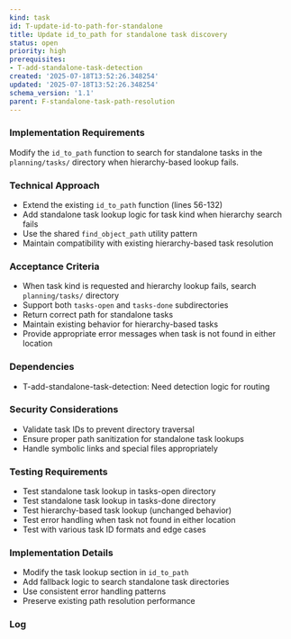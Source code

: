 ```yaml
---
kind: task
id: T-update-id-to-path-for-standalone
title: Update id_to_path for standalone task discovery
status: open
priority: high
prerequisites:
- T-add-standalone-task-detection
created: '2025-07-18T13:52:26.348254'
updated: '2025-07-18T13:52:26.348254'
schema_version: '1.1'
parent: F-standalone-task-path-resolution
---
```

### Implementation Requirements
Modify the `id_to_path` function to search for standalone tasks in the `planning/tasks/` directory when hierarchy-based lookup fails.

### Technical Approach
- Extend the existing `id_to_path` function (lines 56-132)
- Add standalone task lookup logic for task kind when hierarchy search fails
- Use the shared `find_object_path` utility pattern
- Maintain compatibility with existing hierarchy-based task resolution

### Acceptance Criteria
- When task kind is requested and hierarchy lookup fails, search `planning/tasks/` directory
- Support both `tasks-open` and `tasks-done` subdirectories
- Return correct path for standalone tasks
- Maintain existing behavior for hierarchy-based tasks
- Provide appropriate error messages when task is not found in either location

### Dependencies
- T-add-standalone-task-detection: Need detection logic for routing

### Security Considerations
- Validate task IDs to prevent directory traversal
- Ensure proper path sanitization for standalone task lookups
- Handle symbolic links and special files appropriately

### Testing Requirements
- Test standalone task lookup in tasks-open directory
- Test standalone task lookup in tasks-done directory
- Test hierarchy-based task lookup (unchanged behavior)
- Test error handling when task not found in either location
- Test with various task ID formats and edge cases

### Implementation Details
- Modify the task lookup section in `id_to_path`
- Add fallback logic to search standalone task directories
- Use consistent error handling patterns
- Preserve existing path resolution performance

### Log

